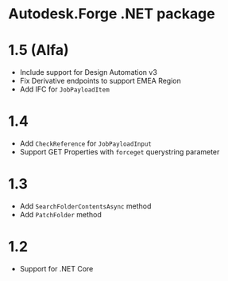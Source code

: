 # Autodesk.Forge .NET package

# 1.5 (Alfa)
* Include support for Design Automation v3
* Fix Derivative endpoints to support EMEA Region
* Add IFC for `JobPayloadItem`

# 1.4 
* Add `CheckReference` for `JobPayloadInput`
* Support GET Properties with `forceget` querystring parameter

# 1.3
* Add `SearchFolderContentsAsync` method
* Add `PatchFolder` method

# 1.2 
* Support for .NET Core
